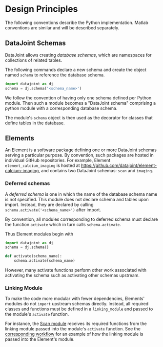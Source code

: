 # Design Principles

The following conventions describe the Python implementation. Matlab conventions are similar and will be described separately.

## DataJoint Schemas

DataJoint allows creating _database schemas_, which are namespaces for collections of related tables.

The following commands declare a new schema and create the object named `schema` to reference the database schema.

```python
import datajoint as dj
schema = dj.schema('<schema_name>')
```

We follow the convention of having only one schema defined per Python module.
Then such a module becomes a "DataJoint schema" comprising a python module with a corresponding database schema.

The module's `schema` object is then used as the decorator for classes that define tables in the database.

## Elements

An Element is a software package defining one or more DataJoint schemas serving a particular purpose.
By convention, such packages are hosted in individual GitHub repositories.
For example, Element `element_calcium_imaging` is hosted at https://github.com/datajoint/element-calcium-imaging,
and contains two DataJoint schemas: `scan` and `imaging`.

### Deferred schemas

A _deferred schema_ is one in which the name of the database schema name is not specified.
This module does not declare schema and tables upon import.
Instead, they are declared by calling `schema.activate('<schema_name>')` after import.

By convention, all modules corresponding to deferred schema must declare the function `activate` which in turn calls `schema.activate`.

Thus Element modules begin with

```python
import datajoint as dj
schema = dj.schema()

def activate(schema_name):
	schema.activate(schema_name)
```

However, many activate functions perform other work associated with activating the schema such as activating other schemas upstream.

### Linking Module

To make the code more modular with fewer dependencies, Elements' modules do not `import` upstream schemas directly. 
Instead, all required classes and functions must be defined in a `linking_module` and passed to the module's `activate` function.

For instance, the [Scan module](https://github.com/datajoint/element-calcium-imaging/blob/main/element_calcium_imaging/scan.py) receives
its required functions from the linking module passed into the module's `activate` function.
See the [corresponding workflow](https://github.com/datajoint/workflow-calcium-imaging/blob/main/workflow_calcium_imaging/pipeline.py) for an example of how the linking module is passed into the Element's module.
